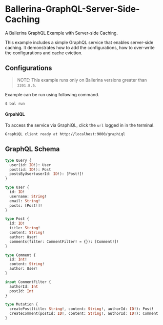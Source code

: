 # Ballerina-GraphQL-Server-Side-Caching
A Ballerina GraphQL Example with Server-side Caching.

This example includes a simple GraphQL service that enables server-side caching. It demonstrates how to add the configurations, how to over-write the configurations and cache eviction.

## Configurations
> NOTE: This example runs only on Ballerina versions greater than `2201.8.5`.

Example can be run using following command.
```shell
$ bal run
```

#### GrpahiQL
To access the service via GraphiQL, click the `url` logged in in the terminal.
```shell
GraphiQL client ready at http://localhost:9000/graphiql
```

## GraphQL Schema
```graphql
type Query {
  user(id: ID!): User
  post(id: ID!): Post
  postsByUser(userId: ID!): [Post!]!
}

type User {
  id: ID!
  username: String!
  email: String!
  posts: [Post!]!
}

type Post {
  id: ID!
  title: String!
  content: String!
  author: User!
  comments(filter: CommentFilter! = {}): [Comment!]!
}

type Comment {
  id: Int!
  content: String!
  author: User!
}

input CommentFilter {
  authorId: Int
  postId: Int
}

type Mutation {
  createPost(title: String!, content: String!, authorId: ID!): Post!
  createComment(postId: ID!, content: String!, authorId: ID!): Comment!
}
```


